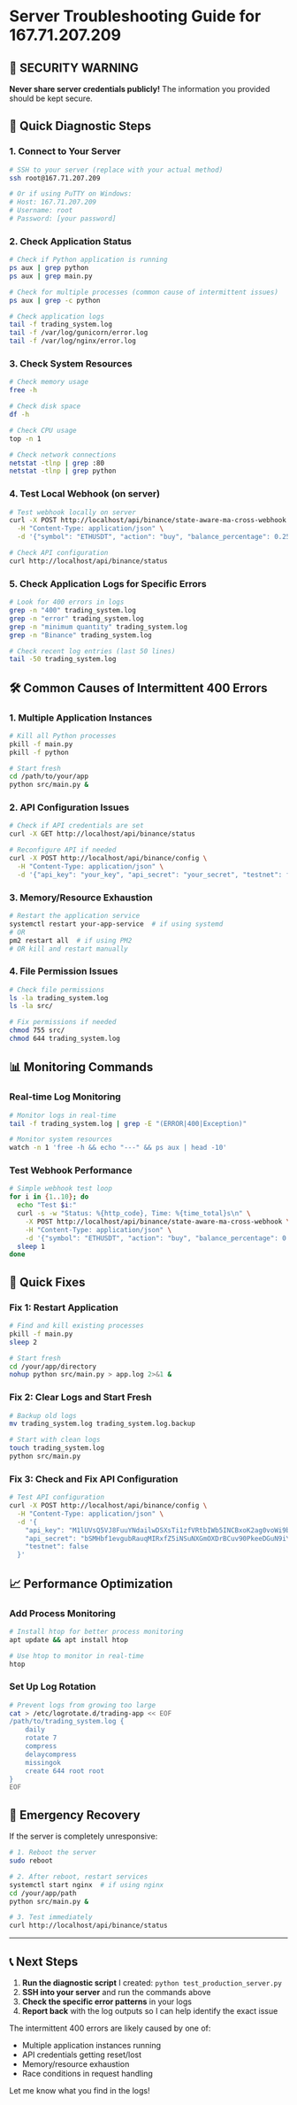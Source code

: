 # Server Troubleshooting Guide for 167.71.207.209

## 🔐 **SECURITY WARNING**
**Never share server credentials publicly!** The information you provided should be kept secure.

## 🚀 **Quick Diagnostic Steps**

### **1. Connect to Your Server**
```bash
# SSH to your server (replace with your actual method)
ssh root@167.71.207.209

# Or if using PuTTY on Windows:
# Host: 167.71.207.209
# Username: root
# Password: [your password]
```

### **2. Check Application Status**
```bash
# Check if Python application is running
ps aux | grep python
ps aux | grep main.py

# Check for multiple processes (common cause of intermittent issues)
ps aux | grep -c python

# Check application logs
tail -f trading_system.log
tail -f /var/log/gunicorn/error.log
tail -f /var/log/nginx/error.log
```

### **3. Check System Resources**
```bash
# Check memory usage
free -h

# Check disk space
df -h

# Check CPU usage
top -n 1

# Check network connections
netstat -tlnp | grep :80
netstat -tlnp | grep python
```

### **4. Test Local Webhook (on server)**
```bash
# Test webhook locally on server
curl -X POST http://localhost/api/binance/state-aware-ma-cross-webhook \
  -H "Content-Type: application/json" \
  -d '{"symbol": "ETHUSDT", "action": "buy", "balance_percentage": 0.25, "leverage": 10, "entry": 2456.78}'

# Check API configuration
curl http://localhost/api/binance/status
```

### **5. Check Application Logs for Specific Errors**
```bash
# Look for 400 errors in logs
grep -n "400" trading_system.log
grep -n "error" trading_system.log
grep -n "minimum quantity" trading_system.log
grep -n "Binance" trading_system.log

# Check recent log entries (last 50 lines)
tail -50 trading_system.log
```

## 🛠 **Common Causes of Intermittent 400 Errors**

### **1. Multiple Application Instances**
```bash
# Kill all Python processes
pkill -f main.py
pkill -f python

# Start fresh
cd /path/to/your/app
python src/main.py &
```

### **2. API Configuration Issues**
```bash
# Check if API credentials are set
curl -X GET http://localhost/api/binance/status

# Reconfigure API if needed
curl -X POST http://localhost/api/binance/config \
  -H "Content-Type: application/json" \
  -d '{"api_key": "your_key", "api_secret": "your_secret", "testnet": false}'
```

### **3. Memory/Resource Exhaustion**
```bash
# Restart the application service
systemctl restart your-app-service  # if using systemd
# OR
pm2 restart all  # if using PM2
# OR kill and restart manually
```

### **4. File Permission Issues**
```bash
# Check file permissions
ls -la trading_system.log
ls -la src/

# Fix permissions if needed
chmod 755 src/
chmod 644 trading_system.log
```

## 📊 **Monitoring Commands**

### **Real-time Log Monitoring**
```bash
# Monitor logs in real-time
tail -f trading_system.log | grep -E "(ERROR|400|Exception)"

# Monitor system resources
watch -n 1 'free -h && echo "---" && ps aux | head -10'
```

### **Test Webhook Performance**
```bash
# Simple webhook test loop
for i in {1..10}; do
  echo "Test $i:"
  curl -s -w "Status: %{http_code}, Time: %{time_total}s\n" \
    -X POST http://localhost/api/binance/state-aware-ma-cross-webhook \
    -H "Content-Type: application/json" \
    -d '{"symbol": "ETHUSDT", "action": "buy", "balance_percentage": 0.25, "leverage": 10, "entry": 2456.78}'
  sleep 1
done
```

## 🔧 **Quick Fixes**

### **Fix 1: Restart Application**
```bash
# Find and kill existing processes
pkill -f main.py
sleep 2

# Start fresh
cd /your/app/directory
nohup python src/main.py > app.log 2>&1 &
```

### **Fix 2: Clear Logs and Start Fresh**
```bash
# Backup old logs
mv trading_system.log trading_system.log.backup

# Start with clean logs
touch trading_system.log
python src/main.py
```

### **Fix 3: Check and Fix API Configuration**
```bash
# Test API configuration
curl -X POST http://localhost/api/binance/config \
  -H "Content-Type: application/json" \
  -d '{
    "api_key": "M1lUVsQ5VJ8FuuYNdailwDSXsTi1zfVRtbIWb5INCBxoK2ag0voWi9bDZClnTZsJ",
    "api_secret": "bSMHbf1evgubRauqMIRxfZ5iNSuNXGmOXDrBCuv90PkeeDGuN9iYI0mIor8DUBoF",
    "testnet": false
  }'
```

## 📈 **Performance Optimization**

### **Add Process Monitoring**
```bash
# Install htop for better process monitoring
apt update && apt install htop

# Use htop to monitor in real-time
htop
```

### **Set Up Log Rotation**
```bash
# Prevent logs from growing too large
cat > /etc/logrotate.d/trading-app << EOF
/path/to/trading_system.log {
    daily
    rotate 7
    compress
    delaycompress
    missingok
    create 644 root root
}
EOF
```

## 🚨 **Emergency Recovery**

If the server is completely unresponsive:

```bash
# 1. Reboot the server
sudo reboot

# 2. After reboot, restart services
systemctl start nginx  # if using nginx
cd /your/app/path
python src/main.py &

# 3. Test immediately
curl http://localhost/api/binance/status
```

---

## 📞 **Next Steps**

1. **Run the diagnostic script** I created: `python test_production_server.py`
2. **SSH into your server** and run the commands above
3. **Check the specific error patterns** in your logs
4. **Report back** with the log outputs so I can help identify the exact issue

The intermittent 400 errors are likely caused by one of:
- Multiple application instances running
- API credentials getting reset/lost
- Memory/resource exhaustion
- Race conditions in request handling

Let me know what you find in the logs!